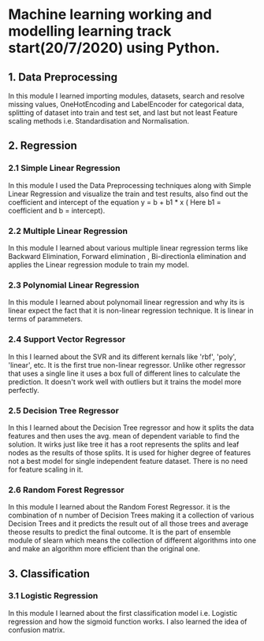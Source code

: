 # Machine learning working and modelling learning track start(20/7/2020) using Python.
## 1. Data Preprocessing
In this module I learned importing modules, datasets, search and resolve missing values, OneHotEncoding and LabelEncoder for categorical data, splitting of dataset into train and test set, and last but not least Feature scaling methods i.e. Standardisation and Normalisation.
## 2. Regression 
  ### 2.1 Simple Linear Regression
  In this module I used the Data Preprocessing techniques along with Simple Linear Regression and visualize the train and test results, also find out the coefficient and intercept of the equation y = b + b1 * x ( Here b1 = coefficient and b = intercept).
  ### 2.2 Multiple Linear Regression
  In this module I learned about various multiple linear regression terms like Backward Elimination, Forward elimination , Bi-directionla elimination and applies the Linear regression module to train my model.
  ### 2.3 Polynomial Linear Regression
  In this module I learned about polynomail linear regression and why its is linear expect the fact that it is non-linear regression technique. It is linear in terms of parammeters.
  ### 2.4 Support Vector Regressor
  In this I learned about the SVR and its different kernals like 'rbf', 'poly', 'linear', etc. It is the first true non-linear regressor. Unlike other regressor that uses a single line it uses a box full of different lines to calculate the prediction. It doesn't work well with outliers but it trains the model more perfectly.
  ### 2.5 Decision Tree Regressor
  In this I learned about the Decision Tree regressor and how it splits the data features and then uses the avg. mean of dependent variable to find the solution. It wirks just like tree it has a root represents the splits and leaf nodes as the results of those splits. It is used for higher degree of features not a best model for single independent feature dataset. There is no need for feature scaling in it.
  ### 2.6 Random Forest Regressor
  In this module I learned about the Random Forest Regressor. it is the combination of n number of Decision Trees making it a collection of various Decision Trees and it predicts the result out of all those trees and average theose results to predict the final outcome. It is the part of ensemble module of slearn which means the collection of different algorithms into one and make an algorithm more efficient than the original one.
## 3. Classification
  ### 3.1 Logistic Regression
  In this module I learned about the first classification model i.e. Logistic regression and how the sigmoid function works. I also learned the idea of confusion matrix.
